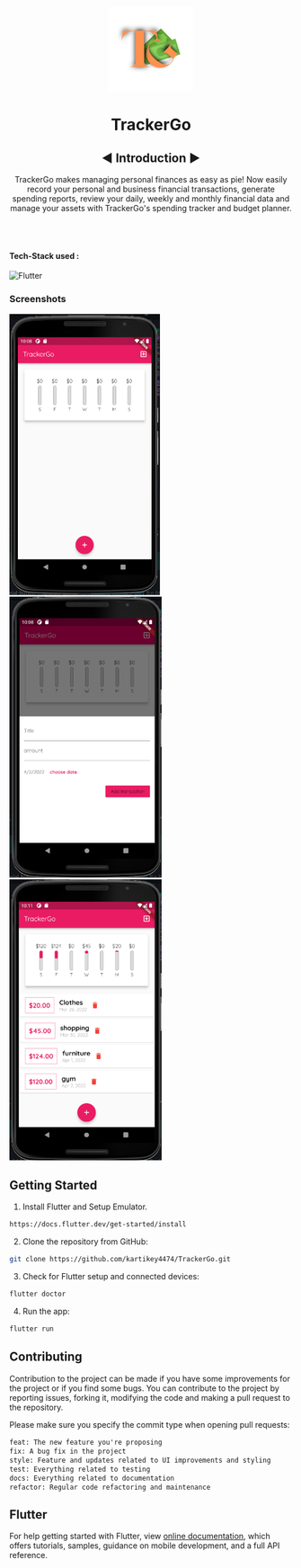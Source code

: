 <p align="center"><img src="SUCCESS (1).png" alt="logo" width="150" height="150"></p> <h1 align="center"> TrackerGo</h1>

 <h2 align = "center"> ◀️ Introduction ▶️ </h2>

<p align="center"> TrackerGo makes managing personal finances as easy as pie! Now easily record your personal and business financial transactions, generate spending reports, review your daily, weekly and monthly financial data and manage your assets with TrackerGo's spending tracker and budget planner.</p>
<br/><br/>

#### Tech-Stack used :

<!--   <p align ="center"><code> -->
  ![Flutter](https://img.shields.io/badge/-flutter-blue)
  


### Screenshots
<img src="Screenshot_5.png" height="500em" /> <img src="Screenshot_6.png" height="500em" /> <img src="Screenshot_7.png" height="500em" /> 

## Getting Started
1. Install Flutter and Setup Emulator.
```bash
https://docs.flutter.dev/get-started/install
```
2. Clone the repository from GitHub:

```bash
git clone https://github.com/kartikey4474/TrackerGo.git
```
3. Check for Flutter setup and connected devices:
```bash
flutter doctor
```
4. Run the app:
```bash
flutter run
```
## Contributing

Contribution to the project can be made if you have some improvements for the project or if you find some bugs.
You can contribute to the project by reporting issues, forking it, modifying the code and making a pull request to the repository.

Please make sure you specify the commit type when opening pull requests:

```
feat: The new feature you're proposing
fix: A bug fix in the project
style: Feature and updates related to UI improvements and styling
test: Everything related to testing
docs: Everything related to documentation
refactor: Regular code refactoring and maintenance
```
## Flutter

For help getting started with Flutter, view
[online documentation](https://flutter.dev/docs), which offers tutorials,
samples, guidance on mobile development, and a full API reference.
